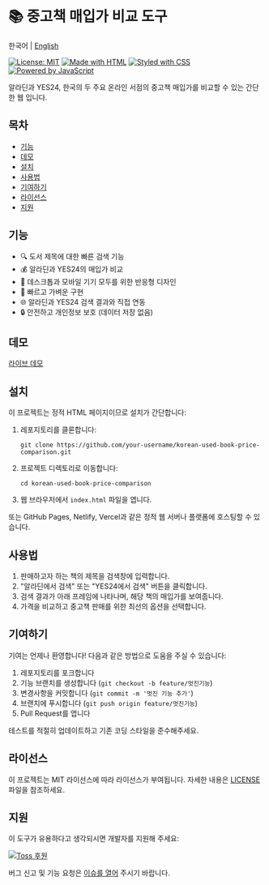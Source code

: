 # 📚 중고책 매입가 비교 도구

한국어 | [English](README-en.md)

[![License: MIT](https://img.shields.io/badge/License-MIT-yellow.svg)](https://opensource.org/licenses/MIT)
[![Made with HTML](https://img.shields.io/badge/Made%20with-HTML-E34F26?logo=html5&logoColor=white)](https://html.spec.whatwg.org/)
[![Styled with CSS](https://img.shields.io/badge/Styled%20with-CSS-1572B6?logo=css3&logoColor=white)](https://www.w3.org/Style/CSS/)
[![Powered by JavaScript](https://img.shields.io/badge/Powered%20by-JavaScript-F7DF1E?logo=javascript&logoColor=black)](https://developer.mozilla.org/en-US/docs/Web/JavaScript)

알라딘과 YES24, 한국의 두 주요 온라인 서점의 중고책 매입가를 비교할 수 있는 간단한 웹 입니다.

## 목차

- [기능](#기능)
- [데모](#데모)
- [설치](#설치)
- [사용법](#사용법)
- [기여하기](#기여하기)
- [라이선스](#라이선스)
- [지원](#지원)

## 기능

- 🔍 도서 제목에 대한 빠른 검색 기능
- 💰 알라딘과 YES24의 매입가 비교
- 📱 데스크톱과 모바일 기기 모두를 위한 반응형 디자인
- 🚀 빠르고 가벼운 구현
- 🌐 알라딘과 YES24 검색 결과와 직접 연동
- 🔒 안전하고 개인정보 보호 (데이터 저장 없음)

## 데모

[라이브 데모](https://used-book-buyback-price-search.pages.dev/)

## 설치

이 프로젝트는 정적 HTML 페이지이므로 설치가 간단합니다:

1. 레포지토리를 클론합니다:
   ```
   git clone https://github.com/your-username/korean-used-book-price-comparison.git
   ```
2. 프로젝트 디렉토리로 이동합니다:
   ```
   cd korean-used-book-price-comparison
   ```
3. 웹 브라우저에서 `index.html` 파일을 엽니다.

또는 GitHub Pages, Netlify, Vercel과 같은 정적 웹 서버나 플랫폼에 호스팅할 수 있습니다.

## 사용법

1. 판매하고자 하는 책의 제목을 검색창에 입력합니다.
2. "알라딘에서 검색" 또는 "YES24에서 검색" 버튼을 클릭합니다.
3. 검색 결과가 아래 프레임에 나타나며, 해당 책의 매입가를 보여줍니다.
4. 가격을 비교하고 중고책 판매를 위한 최선의 옵션을 선택합니다.

## 기여하기

기여는 언제나 환영합니다! 다음과 같은 방법으로 도움을 주실 수 있습니다:

1. 레포지토리를 포크합니다
2. 기능 브랜치를 생성합니다 (`git checkout -b feature/멋진기능`)
3. 변경사항을 커밋합니다 (`git commit -m '멋진 기능 추가'`)
4. 브랜치에 푸시합니다 (`git push origin feature/멋진기능`)
5. Pull Request를 엽니다

테스트를 적절히 업데이트하고 기존 코딩 스타일을 준수해주세요.

## 라이선스

이 프로젝트는 MIT 라이선스에 따라 라이선스가 부여됩니다. 자세한 내용은 [LICENSE](LICENSE) 파일을 참조하세요.

## 지원

이 도구가 유용하다고 생각되시면 개발자를 지원해 주세요:

[![Toss 후원](https://img.shields.io/badge/후원-Toss-blue)](https://toss.me/hongv)

버그 신고 및 기능 요청은 [이슈를 열어](https://github.com/your-username/korean-used-book-price-comparison/issues) 주시기 바랍니다.
